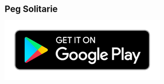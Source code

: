 # Peg Solitarie

![googlePlay](https://github.com/ermanergoz/images-in-readme/blob/master/google-play-badge.png)
